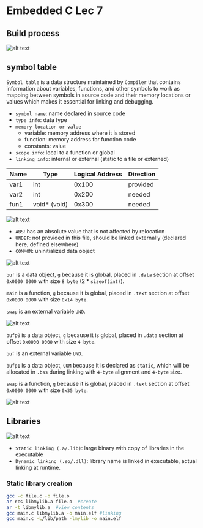 # Embedded C Lec 7

## Build process

![alt text](image-4.png)

## symbol table

`Symbol table` is a data structure maintained by `Compiler` that contains information about variables, functions, and other symbols to work as mapping between symbols in source code and their memory locations or values which makes it essential for linking and debugging.

- `symbol name`: name declared in source code
- `type info`: data type
- `memory location or value`
  - variable: memory address where it is stored
  - function: memory address for function code
  - constants: value
- `scope info`: local to a function or global
- `linking info`: internal or external (static to a file or externed)

| Name | Type | Logical Address | Direction
|---------|----------|---------|---------
| var1 | int | 0x100 | provided
| var2 | int | 0x200 | needed
| fun1 | void* (void) | 0x300 | needed

![alt text](image-5.png)

- `ABS`: has an absolute value that is not affected by relocation
- `UNDEF`: not provided in this file, should be linked externally (declared here, defined elsewhere)
- `COMMON`: uninitialized data object

![alt text](image-6.png)

`buf` is a data object, `g` because it is global, placed in `.data` section at offset `0x0000 0000` with size `8 byte` (2 * `sizeof(int)`).

`main` is a function, `g` because it is global, placed in `.text` section at offset `0x0000 0000` with size `0x14 byte`.

`swap` is an external variable `UND`.

![alt text](image-7.png)

`bufp0` is a data object, `g` because it is global, placed in `.data` section at offset `0x0000 0000` with size `4 byte`.

`buf` is an external variable `UND`.

`bufp1` is a data object, `COM` because it is declared as `static`, which will be allocated in `.bss` during linking with `4-byte` alignment and `4-byte` size.

`swap` is a function, `g` because it is global, placed in `.text` section at offset `0x0000 0000` with size `0x35 byte`.

![alt text](image-8.png)

## Libraries

![alt text](image-9.png)

- `Static linking (.a/.lib)`: large binary with copy of libraries in the executable
- `Dynamic linking (.so/.dll)`: library name is linked in executable, actual linking at runtime.

### Static library creation

```bash
gcc -c file.c -o file.o
ar rcs libmylib.a file.o  #create
ar -t libmylib.a  #view contents
gcc main.c libmylib.a -o main.elf #linking
gcc main.c -L/lib/path -lmylib -o main.elf
```
